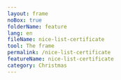 ```yaml
---
layout: frame
noBox: true
folderName: feature
lang: en
fileName: nice-list-certificate
tool: The frame
permalink: /nice-list-certificate
featureName: nice-list-certificate
category: Christmas
---
```

